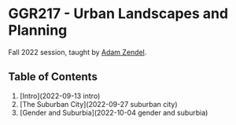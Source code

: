 # GGR217 - Urban Landscapes and Planning

Fall 2022 session, taught by [Adam Zendel](https://twitter.com/azendel).

## Table of Contents

1. [Intro](2022-09-13 intro)
1. [The Suburban City](2022-09-27 suburban city)
1. [Gender and Suburbia](2022-10-04 gender and suburbia)
